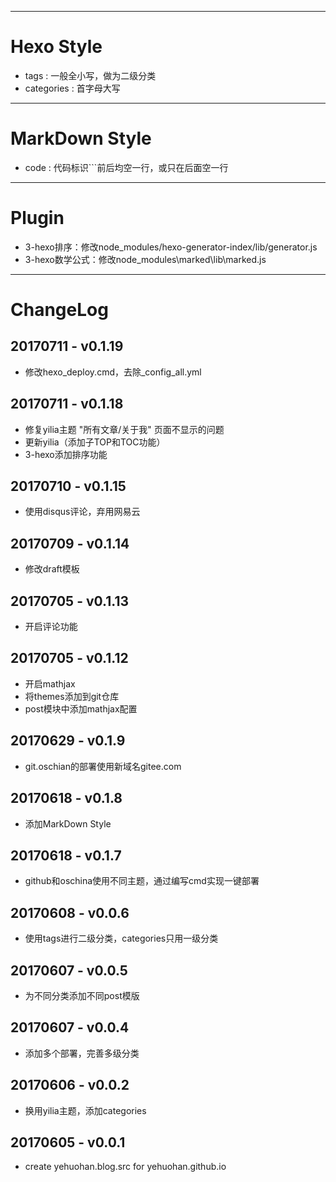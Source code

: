 
---
# Hexo Style
 - tags : 一般全小写，做为二级分类
 - categories : 首字母大写


---
# MarkDown Style
 - code : 代码标识\`\`\`前后均空一行，或只在后面空一行
 
 
---
# Plugin
 - 3-hexo排序：修改node_modules/hexo-generator-index/lib/generator.js
 - 3-hexo数学公式：修改node_modules\marked\lib\marked.js


---
# ChangeLog

## 20170711 - v0.1.19
 - 修改hexo\_deploy.cmd，去除\_config\_all.yml

## 20170711 - v0.1.18
 - 修复yilia主题 "所有文章/关于我" 页面不显示的问题
 - 更新yilia（添加子TOP和TOC功能）
 - 3-hexo添加排序功能
 
## 20170710 - v0.1.15
 - 使用disqus评论，弃用网易云
 
## 20170709 - v0.1.14
 - 修改draft模板
 
## 20170705 - v0.1.13
 - 开启评论功能

## 20170705 - v0.1.12
 - 开启mathjax
 - 将themes添加到git仓库
 - post模块中添加mathjax配置

## 20170629 - v0.1.9
 - git.oschian的部署使用新域名gitee.com

## 20170618 - v0.1.8
 - 添加MarkDown Style
 
## 20170618 - v0.1.7
 - github和oschina使用不同主题，通过编写cmd实现一键部署
 
## 20170608 - v0.0.6
 - 使用tags进行二级分类，categories只用一级分类
 
## 20170607 - v0.0.5
 - 为不同分类添加不同post模版
 
## 20170607 - v0.0.4
 - 添加多个部署，完善多级分类

## 20170606 - v0.0.2
 - 换用yilia主题，添加categories
 
## 20170605 - v0.0.1
 - create yehuohan.blog.src for yehuohan.github.io

